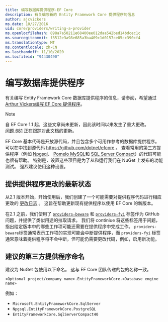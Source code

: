 ```yaml
---
title: 编写数据库提供程序-EF Core
description: 有关编写新的 Entity Framework Core 提供程序的信息
author: ajcvickers
ms.date: 10/27/2016
uid: core/providers/writing-a-provider
ms.openlocfilehash: 898a7a50211e68400ee012daa542bed14bdcec1c
ms.sourcegitcommit: f3512e3a98e685a3ba409c1d0157ce85cc390cf4
ms.translationtype: MT
ms.contentlocale: zh-CN
ms.lasthandoff: 11/10/2020
ms.locfileid: "94430490"
---
```

# <a name="writing-a-database-provider"></a>编写数据库提供程序

有关编写 Entity Framework Core 数据库提供程序的信息，请参阅，希望通过[Arthur Vickers](https://github.com/ajcvickers)[编写 EF Core 提供程序](https://blog.oneunicorn.com/2016/11/11/so-you-want-to-write-an-ef-core-provider/)。

> [!NOTE]
> 自 EF Core 1.1 起，这些文章尚未更新，因此该时间以来发生了重大更改。  
[问题 681](https://github.com/dotnet/EntityFramework.Docs/issues/681) 正在跟踪对此文档的更新。

EF Core 基本代码是开放源代码，并且包含多个可用作参考的数据库提供程序。 可以在中找到源代码 <https://github.com/dotnet/efcore> 。 查看常用的第三方提供程序（例如 [Npgsql](https://github.com/npgsql/Npgsql.EntityFrameworkCore.PostgreSQL)、 [Pomelo MySQL](https://github.com/PomeloFoundation/Pomelo.EntityFrameworkCore.MySql)和 [SQL Server Compact](https://github.com/ErikEJ/EntityFramework.SqlServerCompact)）的代码可能也很有帮助。 特别是，设置这些项目是为了从和运行我们在 NuGet 上发布的功能测试。 强烈建议使用这种设置。

## <a name="keeping-up-to-date-with-provider-changes"></a>提供提供程序更改的最新状态

从2.1 版本开始，开始使用后，我们创建了一个可能需要对提供程序代码进行相应更改的 [更改日志](xref:core/providers/provider-log) 。 这旨在帮助更新现有提供程序以使用 EF Core 的新版本。

在2.1 之前，我们使用了 [`providers-beware`](https://github.com/dotnet/efcore/labels/providers-beware) 和 [`providers-fyi`](https://github.com/dotnet/efcore/labels/providers-fyi) 标签作为 GitHub 问题，并提供了类似用途的拉取请求。 我们将 continiue 将这些标签用于问题，指出给定版本中的哪些工作项可能还需要在提供程序中完成工作。 `providers-beware`标签通常表示工作项的实现可能会中断提供程序，而 `providers-fyi` 标签通常意味着提供程序将不会中断，但可能仍需要更改代码，例如，启用新功能。

## <a name="suggested-naming-of-third-party-providers"></a>建议的第三方提供程序命名

建议为 NuGet 包使用以下命名。 这与 EF Core 团队传递的包的名称一致。

`<Optional project/company name>.EntityFrameworkCore.<Database engine name>`

例如：

* `Microsoft.EntityFrameworkCore.SqlServer`
* `Npgsql.EntityFrameworkCore.PostgreSQL`
* `EntityFrameworkCore.SqlServerCompact40`
